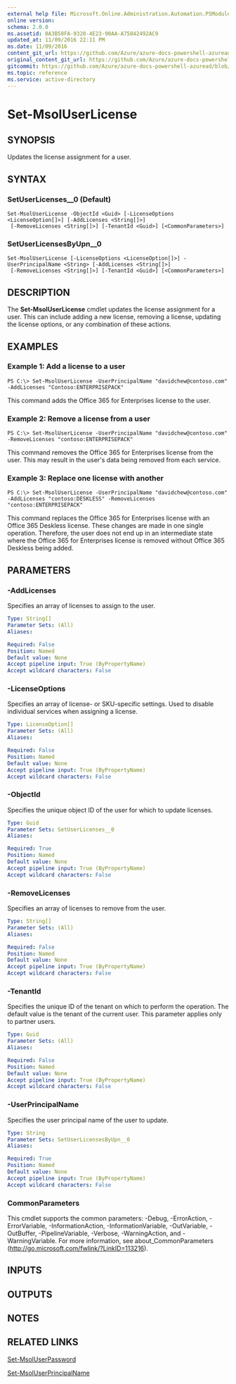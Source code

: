 ```yaml
---
external help file: Microsoft.Online.Administration.Automation.PSModule.dll-Help.xml
online version:
schema: 2.0.0
ms.assetid: 0A3B58FA-9320-4E23-90AA-A75842492AC9
updated_at: 11/09/2016 22:11 PM
ms.date: 11/09/2016
content_git_url: https://github.com/Azure/azure-docs-powershell-azuread/blob/VinceSmith-patch-6/Azure%20AD%20Cmdlets/MSOnline/v1/Set-MsolUserLicense.md
original_content_git_url: https://github.com/Azure/azure-docs-powershell-azuread/blob/VinceSmith-patch-6/Azure%20AD%20Cmdlets/MSOnline/v1/Set-MsolUserLicense.md
gitcommit: https://github.com/Azure/azure-docs-powershell-azuread/blob/a602340dee47e7edf41f6c5af3edb93e03ac1b45
ms.topic: reference
ms.service: active-directory
---
```


# Set-MsolUserLicense

## SYNOPSIS
Updates the license assignment for a user.

## SYNTAX

### SetUserLicenses__0 (Default)
```
Set-MsolUserLicense -ObjectId <Guid> [-LicenseOptions <LicenseOption[]>] [-AddLicenses <String[]>]
 [-RemoveLicenses <String[]>] [-TenantId <Guid>] [<CommonParameters>]
```

### SetUserLicensesByUpn__0
```
Set-MsolUserLicense [-LicenseOptions <LicenseOption[]>] -UserPrincipalName <String> [-AddLicenses <String[]>]
 [-RemoveLicenses <String[]>] [-TenantId <Guid>] [<CommonParameters>]
```

## DESCRIPTION
The **Set-MsolUserLicense** cmdlet updates the license assignment for a user.
This can include adding a new license, removing a license, updating the license options, or any combination of these actions.

## EXAMPLES

### Example 1: Add a license to a user
```
PS C:\> Set-MsolUserLicense -UserPrincipalName "davidchew@contoso.com" -AddLicenses "Contoso:ENTERPRISEPACK"
```

This command adds the Office 365 for Enterprises license to the user.

### Example 2: Remove a license from a user
```
PS C:\> Set-MsolUserLicense -UserPrincipalName "davidchew@contoso.com" -RemoveLicenses "contoso:ENTERPRISEPACK"
```

This command removes the Office 365 for Enterprises license from the user.
This may result in the user's data being removed from each service.

### Example 3: Replace one license with another
```
PS C:\> Set-MsolUserLicense -UserPrincipalName "davidchew@contoso.com" -AddLicenses "contoso:DESKLESS" -RemoveLicenses "contoso:ENTERPRISEPACK"
```

This command replaces the Office 365 for Enterprises license with an Office 365 Deskless license.
These changes are made in one single operation.
Therefore, the user does not end up in an intermediate state where the Office 365 for Enterprises license is removed without Office 365 Deskless being added.

## PARAMETERS

### -AddLicenses
Specifies an array of licenses to assign to the user.

```yaml
Type: String[]
Parameter Sets: (All)
Aliases:

Required: False
Position: Named
Default value: None
Accept pipeline input: True (ByPropertyName)
Accept wildcard characters: False
```

### -LicenseOptions
Specifies an array of license- or SKU-specific settings.
Used to disable individual services when assigning a license.

```yaml
Type: LicenseOption[]
Parameter Sets: (All)
Aliases:

Required: False
Position: Named
Default value: None
Accept pipeline input: True (ByPropertyName)
Accept wildcard characters: False
```

### -ObjectId
Specifies the unique object ID of the user for which to update licenses.

```yaml
Type: Guid
Parameter Sets: SetUserLicenses__0
Aliases:

Required: True
Position: Named
Default value: None
Accept pipeline input: True (ByPropertyName)
Accept wildcard characters: False
```

### -RemoveLicenses
Specifies an array of licenses to remove from the user.

```yaml
Type: String[]
Parameter Sets: (All)
Aliases:

Required: False
Position: Named
Default value: None
Accept pipeline input: True (ByPropertyName)
Accept wildcard characters: False
```

### -TenantId
Specifies the unique ID of the tenant on which to perform the operation.
The default value is the tenant of the current user.
This parameter applies only to partner users.

```yaml
Type: Guid
Parameter Sets: (All)
Aliases:

Required: False
Position: Named
Default value: None
Accept pipeline input: True (ByPropertyName)
Accept wildcard characters: False
```

### -UserPrincipalName
Specifies the user principal name of the user to update.

```yaml
Type: String
Parameter Sets: SetUserLicensesByUpn__0
Aliases:

Required: True
Position: Named
Default value: None
Accept pipeline input: True (ByPropertyName)
Accept wildcard characters: False
```

### CommonParameters
This cmdlet supports the common parameters: -Debug, -ErrorAction, -ErrorVariable, -InformationAction, -InformationVariable, -OutVariable, -OutBuffer, -PipelineVariable, -Verbose, -WarningAction, and -WarningVariable. For more information, see about_CommonParameters (http://go.microsoft.com/fwlink/?LinkID=113216).

## INPUTS

## OUTPUTS

## NOTES

## RELATED LINKS
[Set-MsolUserPassword](./Set-MsolUserPassword.md)

[Set-MsolUserPrincipalName](./Set-MsolUserPrincipalName.md)

